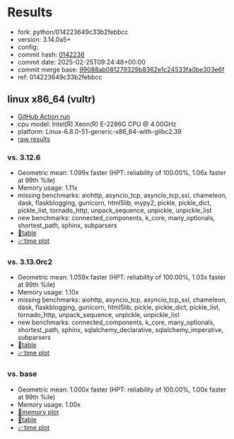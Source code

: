 # Results

- fork: python/014223649c33b2febbcc
- version: 3.14.0a5+
- config: 
- commit hash: [0142236](https://github.com/python/cpython/commit/0142236)
- commit date: 2025-02-25T09:24:48+00:00
- commit merge base: [99088ab081279329b8362e1c24533fa0be303e6f](https://github.com/python/cpython/commit/99088ab081279329b8362e1c24533fa0be303e6f)
- ref: 014223649c33b2febbcc

## linux x86_64 (vultr)

- [GitHub Action run](https://github.com/facebookexperimental/free-threading-benchmarking/actions/runs/13692340670)
- cpu model: Intel(R) Xeon(R) E-2286G CPU @ 4.00GHz
- platform: Linux-6.8.0-51-generic-x86_64-with-glibc2.39
- [raw results](bm-20250225-vultr-x86_64-python-014223649c33b2febbcc-3.14.0a5%2B-0142236.json)

### vs. 3.12.6

- Geometric mean: 1.099x faster (HPT: reliability of 100.00%, 1.06x faster at 99th %ile)
- Memory usage: 1.11x
- missing benchmarks: aiohttp, asyncio_tcp, asyncio_tcp_ssl, chameleon, dask, flaskblogging, gunicorn, html5lib, mypy2, pickle, pickle_dict, pickle_list, tornado_http, unpack_sequence, unpickle, unpickle_list
- new benchmarks: connected_components, k_core, many_optionals, shortest_path, sphinx, subparsers
- [📄table](bm-20250225-vultr-x86_64-python-014223649c33b2febbcc-3.14.0a5%2B-0142236-vs-3.12.6.md)
- [📈time plot](bm-20250225-vultr-x86_64-python-014223649c33b2febbcc-3.14.0a5%2B-0142236-vs-3.12.6.svg)

### vs. 3.13.0rc2

- Geometric mean: 1.059x faster (HPT: reliability of 100.00%, 1.03x faster at 99th %ile)
- Memory usage: 1.10x
- missing benchmarks: aiohttp, asyncio_tcp, asyncio_tcp_ssl, chameleon, dask, flaskblogging, gunicorn, html5lib, pickle, pickle_dict, pickle_list, tornado_http, unpack_sequence, unpickle, unpickle_list
- new benchmarks: connected_components, k_core, many_optionals, shortest_path, sphinx, sqlalchemy_declarative, sqlalchemy_imperative, subparsers
- [📄table](bm-20250225-vultr-x86_64-python-014223649c33b2febbcc-3.14.0a5%2B-0142236-vs-3.13.0rc2.md)
- [📈time plot](bm-20250225-vultr-x86_64-python-014223649c33b2febbcc-3.14.0a5%2B-0142236-vs-3.13.0rc2.svg)

### vs. base

- Geometric mean: 1.000x faster (HPT: reliability of 100.00%, 1.00x faster at 99th %ile)
- Memory usage: 1.00x
- [🧠memory plot](bm-20250225-vultr-x86_64-python-014223649c33b2febbcc-3.14.0a5%2B-0142236-vs-base-mem.svg)
- [📄table](bm-20250225-vultr-x86_64-python-014223649c33b2febbcc-3.14.0a5%2B-0142236-vs-base.md)
- [📈time plot](bm-20250225-vultr-x86_64-python-014223649c33b2febbcc-3.14.0a5%2B-0142236-vs-base.svg)

